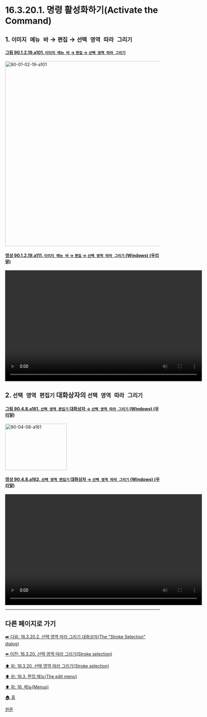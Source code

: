 # 16.3.20.1. 명령 활성화하기(Activate the Command)

<a id="16-03-20-01-s1"></a>

## 1. `이미지 메뉴 바` → `편집` → `선택 영역 따라 그리기`

<a id="90-01-02-19-a101"></a>

#### [그림 90.1.2.19.a101. `이미지 메뉴 바` → `편집` → `선택 영역 따라 그리기`](./90-01-02-19-stroke_selection.md#90-01-02-19-a101)
<img width="980" height="601" alt="90-01-02-19-a101" src="https://github.com/user-attachments/assets/fd486601-1eee-4705-a849-e774091ccdae" />

<a id="90-01-02-19-a111"></a>

#### [영상 90.1.2.19.a111. `이미지 메뉴 바` → `편집` → `선택 영역 따라 그리기` (Windows) (우리말)](./90-01-02-19-stroke_selection.md#90-01-02-19-a111)
<video controls="controls" width="640" height="360" src="https://github.com/user-attachments/assets/ad400e17-3bb2-4c6c-a9f5-e74156868f5d"></video>

<a id="16-03-20-01-s2"></a>

## 2. `선택 영역 편집기` 대화상자의 `선택 영역 따라 그리기`

<a id="90-04-08-a161"></a>

#### [그림 90.4.8.a161. `선택 영역 편집기` 대화상자 → `선택 영역 따라 그리기` (Windows) (우리말)](./90-04-0008-selection_editor.md#90-04-08-a161)
<img width="200" height="151" alt="90-04-08-a161" src="https://github.com/user-attachments/assets/d9385a45-8836-4ed6-9d07-94dd326e24eb" />

<a id="90-04-08-a162"></a>

#### [영상 90.4.8.a162. `선택 영역 편집기` 대화상자 → `선택 영역 따라 그리기` (Windows) (우리말)](./90-04-0008-selection_editor.md#90-04-08-a162)
<video controls="controls" width="640" height="360" src="https://github.com/user-attachments/assets/99992777-8ece-46aa-87a0-0a93c7378010"></video>

***

## 다른 페이지로 가기

[➡️ 다음: 16.3.20.2. 선택 영역 따라 그리기 대화상자(The "Stroke Selection" dialog)](./16-03-20-02-the_stroke_selection_dialog.md)

[⬅️ 이전: 16.3.20. 선택 영역 따라 그리기(Stroke selection)](./16-03-20-00-stroke-selection.md)

[⬆️ 위: 16.3.20. 선택 영역 따라 그리기(Stroke selection)](./16-03-20-00-stroke-selection.md)

[⬆️ 위: 16.3. 편집 메뉴(The edit menu)](./16-03-00-the-edit-menu.md)

[⬆️ 위: 16. 메뉴(Menus)](./16-00-menus.md)

[🏠 홈](./00-home.md)

[원문](https://docs.gimp.org/2.10/ko/gimp-selection-stroke.html#idm24146)